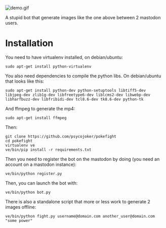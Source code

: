 ![demo.gif](demo.gif)

A stupid bot that generate images like the one above between 2 mastodon users.

# Installation

You need to have virtualenv installed, on debian/ubuntu:

    sudo apt-get install python-virtualenv

You also need dependencies to compile the python libs. On debian/ubuntu that looks like this:

    sudo apt-get install python-dev python-setuptools libtiff5-dev libjpeg-dev zlib1g-dev libfreetype6-dev liblcms2-dev libwebp-dev libharfbuzz-dev libfribidi-dev tcl8.6-dev tk8.6-dev python-tk

And ffmpeg to generate the mp4:

    sudo apt-get install ffmpeg

Then:

    git clone https://github.com/psycojoker/pokefight
    cd pokefight
    virtualenv ve
    ve/bin/pip install -r requirements.txt

Then you need to register the bot on the mastodon by doing (you need an account on a mastodon instance):

    ve/bin/python register.py

Then, you can launch the bot with:

    ve/bin/python bot.py

There is also a standalone script that more or less work to generate 2 images offline:

    ve/bin/python fight.py username@domain.com another_user@domain.com "some power"
